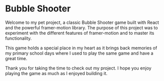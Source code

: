 # Bubble Shooter

Welcome to my pet project, a classic Bubble Shooter game built with React and the powerful framer-motion library. The purpose of this project was to experiment with the different features of framer-motion and to master its functionality.

This game holds a special place in my heart as it brings back memories of my primary school days where I used to play the same game and have a great time.

Thank you for taking the time to check out my project. I hope you enjoy playing the game as much as I enjoyed building it.
